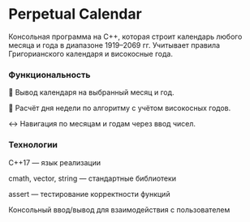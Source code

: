 # Perpetual Calendar

Консольная программа на C++, которая строит календарь любого месяца и года в диапазоне 1919–2069 гг. Учитывает правила Григорианского календаря и високосные года.

### Функциональность

📅 Вывод календаря на выбранный месяц и год.

🔢 Расчёт дня недели по алгоритму с учётом високосных годов.

↔️ Навигация по месяцам и годам через ввод чисел.


### Технологии

C++17 — язык реализации

cmath, vector, string — стандартные библиотеки

assert — тестирование корректности функций

Консольный ввод/вывод для взаимодействия с пользователем
